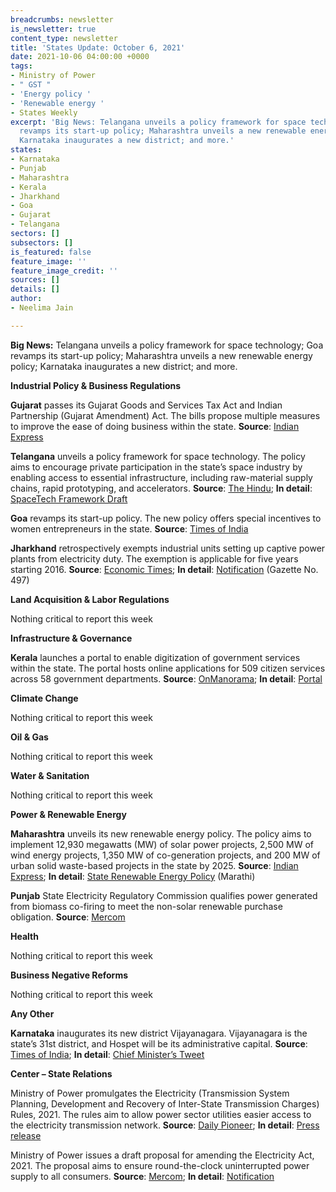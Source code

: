 ```yaml
---
breadcrumbs: newsletter
is_newsletter: true
content_type: newsletter
title: 'States Update: October 6, 2021'
date: 2021-10-06 04:00:00 +0000
tags:
- Ministry of Power
- " GST "
- 'Energy policy '
- 'Renewable energy '
- States Weekly
excerpt: 'Big News: Telangana unveils a policy framework for space technology; Goa
  revamps its start-up policy; Maharashtra unveils a new renewable energy policy;
  Karnataka inaugurates a new district; and more.'
states:
- Karnataka
- Punjab
- Maharashtra
- Kerala
- Jharkhand
- Goa
- Gujarat
- Telangana
sectors: []
subsectors: []
is_featured: false
feature_image: ''
feature_image_credit: ''
sources: []
details: []
author:
- Neelima Jain

---
```

**Big News:** Telangana unveils a policy framework for space technology; Goa revamps its start-up policy; Maharashtra unveils a new renewable energy policy; Karnataka inaugurates a new district; and more.

**Industrial Policy & Business Regulations**

**Gujarat** passes its Gujarat Goods and Services Tax Act and Indian Partnership (Gujarat Amendment) Act. The bills propose multiple measures to improve the ease of doing business within the state. **Source**: [Indian Express](https://indianexpress.com/article/cities/ahmedabad/bills-passed-to-amend-gujarat-gst-act-and-indian-partnership-act-7540502/)

**Telangana** unveils a policy framework for space technology. The policy aims to encourage private participation in the state’s space industry by enabling access to essential infrastructure, including raw-material supply chains, rapid prototyping, and accelerators. **Source**: [The Hindu](https://www.thehindu.com/news/cities/Hyderabad/with-an-eye-on-the-sky-ts-unveils-draft-space-tech-policy/article36764762.ece); **In detail**: [SpaceTech Framework Draft](https://it.telangana.gov.in/wp-content/uploads/2021/09/Telanganas-SpaceTech-Framework-Draft-2021.pdf)

**Goa** revamps its start-up policy. The new policy offers special incentives to women entrepreneurs in the state. **Source**: [Times of India](https://timesofindia.indiatimes.com/city/goa/cabinet-nod-for-new-start-up-policy-eyes-6k-jobs-for-locals/articleshow/86665149.cms)

**Jharkhand** retrospectively exempts industrial units setting up captive power plants from electricity duty. The exemption is applicable for five years starting 2016. **Source**: [Economic Times](https://energy.economictimes.indiatimes.com/news/power/jharkhand-grants-retrospective-exemption-in-electricity-duty-for-captive-power-plants/86698709); **In detail**: [Notification](https://jharkhandgazette.nic.in/SearchNotific.aspx) (Gazette No. 497)

**Land Acquisition & Labor Regulations**

Nothing critical to report this week

**Infrastructure & Governance**

**Kerala** launches a portal to enable digitization of government services within the state. The portal hosts online applications for 509 citizen services across 58 government departments. **Source**: [OnManorama](https://www.onmanorama.com/news/kerala/2021/10/01/kerala-government-e-sevanam-service-portal-inaugurated.html); **In detail**: [Portal](https://services.kerala.gov.in/)

**Climate Change**

Nothing critical to report this week

**Oil & Gas**

Nothing critical to report this week

**Water & Sanitation**

Nothing critical to report this week

**Power & Renewable Energy**

**Maharashtra** unveils its new renewable energy policy. The policy aims to implement 12,930 megawatts (MW) of solar power projects, 2,500 MW of wind energy projects, 1,350 MW of co-generation projects, and 200 MW of urban solid waste-based projects in the state by 2025. **Source**: [Indian Express](https://indianexpress.com/article/cities/mumbai/new-renewable-energy-policy-to-implement-power-projects-by-2025-7544838/); **In detail**: [State Renewable Energy Policy](https://www.mahaurja.com/meda/data/other/Policy2020GridAndOffGrid.pdf) (Marathi)

**Punjab** State Electricity Regulatory Commission qualifies power generated from biomass co-firing to meet the non-solar renewable purchase obligation. **Source**: [Mercom](https://mercomindia.com/biomass-qualifies-non-solar-rpo/)

**Health**

Nothing critical to report this week

**Business Negative Reforms**

Nothing critical to report this week

**Any Other**

**Karnataka** inaugurates its new district Vijayanagara. Vijayanagara is the state’s 31st district, and Hospet will be its administrative capital. **Source**: [Times of India](https://timesofindia.indiatimes.com/city/bengaluru/karnatakas-31st-district-vijayanagara-comes-into-being/articleshow/86713320.cms); **In detail**: [Chief Minister’s Tweet](https://twitter.com/BSBommai/status/1444338254199734277?s=20)

**Center – State Relations**

Ministry of Power promulgates the Electricity (Transmission System Planning, Development and Recovery of Inter-State Transmission Charges) Rules, 2021. The rules aim to allow power sector utilities easier access to the electricity transmission network. **Source**: [Daily Pioneer](https://www.dailypioneer.com/2021/business/centre-notifies-new-rules-providing-easier-access-to-electricity-transmission-network.html); **In detail**: [Press release](https://pib.gov.in/PressReleasePage.aspx?PRID=1760545)

Ministry of Power issues a draft proposal for amending the Electricity Act, 2021. The proposal aims to ensure round-the-clock uninterrupted power supply to all consumers. **Source**: [Mercom](https://mercomindia.com/discoms-must-ensure-power-supply/); **In detail**: [Notification](https://powermin.gov.in/sites/default/files/webform/notices/Seeking_comments_on_draft_electricity_rights_of_consumers_amendment_rules_2021.pdf)

